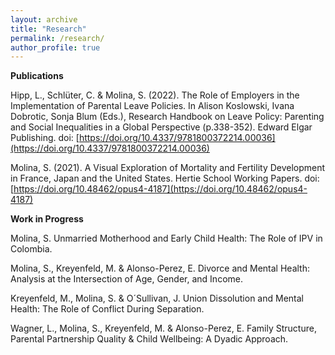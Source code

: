 ```yaml
---
layout: archive
title: "Research"
permalink: /research/
author_profile: true
---
```

**Publications**

Hipp, L., Schlüter, C. & Molina, S. (2022). The Role of Employers in the Implementation
of Parental Leave Policies. In Alison Koslowski, Ivana Dobrotic, Sonja
Blum (Eds.), Research Handbook on Leave Policy: Parenting and Social Inequalities
in a Global Perspective (p.338-352). Edward Elgar Publishing. doi: [https://doi.org/10.4337/9781800372214.00036](https://doi.org/10.4337/9781800372214.00036)

Molina, S. (2021). A Visual Exploration of Mortality and Fertility Development
in France, Japan and the United States. Hertie School Working Papers. doi: [https://doi.org/10.48462/opus4-4187](https://doi.org/10.48462/opus4-4187)

**Work in Progress**

Molina, S. Unmarried Motherhood and Early Child Health: The Role of IPV in
Colombia.

Molina, S., Kreyenfeld, M. & Alonso-Perez, E. Divorce and Mental Health: 
Analysis at the Intersection of Age, Gender, and Income.

Kreyenfeld, M., Molina, S. & O´Sullivan, J. Union Dissolution and Mental Health:
The Role of Conflict During Separation.

Wagner, L., Molina, S., Kreyenfeld, M. & Alonso-Perez, E. Family Structure,
Parental Partnership Quality & Child Wellbeing: A Dyadic Approach.



